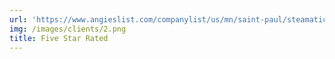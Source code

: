 ```yaml
---
url: 'https://www.angieslist.com/companylist/us/mn/saint-paul/steamatic-of-the-twin-cities-reviews-109901.htm'
img: /images/clients/2.png
title: Five Star Rated
---
```

